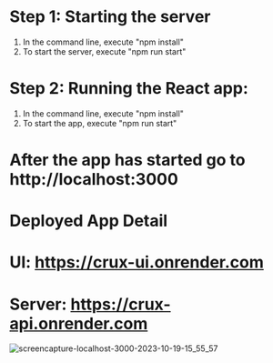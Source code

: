 # Step 1: Starting the server
1. In the command line, execute "npm install"
2. To start the server, execute "npm run start"

# Step 2: Running the React app:
1. In the command line, execute "npm install"
2. To start the app, execute "npm run start"

# After the app has started go to http://localhost:3000

# Deployed App Detail
# UI: https://crux-ui.onrender.com
# Server: https://crux-api.onrender.com 

![screencapture-localhost-3000-2023-10-19-15_55_57](https://github.com/azizgura2452/crux-ui/assets/22236935/91bf34a9-bc38-4637-8429-67389497a83d)


